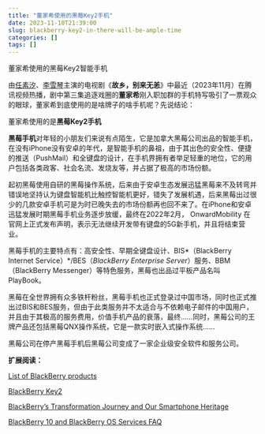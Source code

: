 ```yaml
---
title: "董家希使用的黑莓Key2手机"
date: 2023-11-10T21:39:00
slug: blackberry-key2-in-there-will-be-ample-time
categories: []
tags: []
---
```


董家希使用的黑莓Key2智能手机




由[任素汐](https://baike.baidu.com/item/%E4%BB%BB%E7%B4%A0%E6%B1%90/5452519?fromModule=lemma_inlink)、[李雪琴](https://baike.baidu.com/item/%E6%9D%8E%E9%9B%AA%E7%90%B4/23246744?fromModule=lemma_inlink)主演的电视剧《**故乡，别来无恙**》中最近（2023年11月）在腾讯视频热播，剧中第三集追逐戏圈的**董家希**刚入职加群的手机特写吸引了一票观众的眼球，董家希到底使用的是啥牌子的啥手机呢？先说结论：





董家希使用的是**黑莓Key2手机**





**黑莓手机**对年轻的小朋友们来说有点陌生，它是加拿大黑莓公司出品的智能手机，在没有iPhone没有安卓的年代，是智能手机的鼻祖，由于其出色的安全性、便捷的推送（PushMail）和全键盘的设计，在手机界拥有者举足轻重的地位，它的用户包括各类政客、社会名流、发烧友等，并占据了极高的市场份额。





起初黑莓使用自研的黑莓操作系统，后来由于安卓生态发展迅猛黑莓来不及转弯并错误地坚持认为键盘智能机比触控智能机更好，错失了发展机遇，后来黑莓出过很少的几款安卓手机可是为时已晚失去的市场份额再也回不来了。在iPhone和安卓迅猛发展时期黑莓手机业务逐步放缓，最终在2022年2月， OnwardMobility 在官网上正式发布声明，表示无法继续开发带有键盘的5G新手机，并且将结束营业。





黑莓手机的主要特点有：高安全性、早期全键盘设计、BIS*（BlackBerry Internet Service）*/BES（*BlackBerry Enterprise Server*）服务、BBM（BlackBerry Messenger）等特色服务，黑莓也出品过平板产品名叫PlayBook。





黑莓在全世界拥有众多铁杆粉丝，黑莓手机也正式登录过中国市场，同时也正式推出过BIS和BES服务，但由于此类服务并不太适合与不依赖电子邮件的中国用户，并且由于其极高的服务费用，价值手机产品的衰落，最终……同时，黑莓公司的王牌产品还包括黑莓QNX操作系统，它是一款实时嵌入式操作系统……





黑莓公司在停产黑莓手机后黑莓公司变成了一家企业级安全软件和服务公司。





**扩展阅读：**







[List of BlackBerry products](https://en.wikipedia.org/wiki/List_of_BlackBerry_products#Android)





[BlackBerry Key2](https://en.wikipedia.org/wiki/BlackBerry_Key2)





[BlackBerry’s Transformation Journey and Our Smartphone Heritage](https://blogs.blackberry.com/en/2022/01/blackberrys-transformation-journey-and-our-smartphone-heritage) 





[BlackBerry 10 and BlackBerry OS Services FAQ](https://www.blackberry.com/us/en/support/devices/end-of-life)